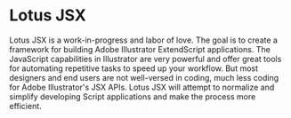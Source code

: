 # Lotus JSX

Lotus JSX is a work-in-progress and labor of love. The goal is to create a framework for building Adobe Illustrator ExtendScript applications. The JavaScript capabilities in Illustrator are very powerful and offer great tools for automating repetitive tasks to speed up your workflow. But most designers and end users are not well-versed in coding, much less coding for Adobe Illustrator's JSX APIs. Lotus JSX will attempt to normalize and simplify developing Script applications and make the process more efficient. 
